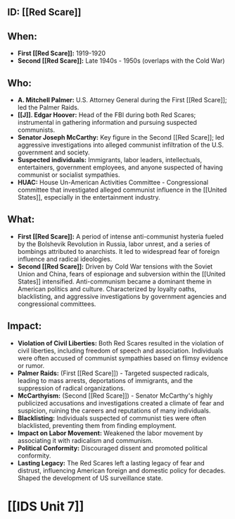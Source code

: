 ## ID: [[Red Scare]]

## When:
* **First [[Red Scare]]:** 1919-1920
* **Second [[Red Scare]]:** Late 1940s - 1950s (overlaps with the Cold War)

## Who:
* **A. Mitchell Palmer:** U.S. Attorney General during the First [[Red Scare]]; led the Palmer Raids.
* **[[J]]. Edgar Hoover:** Head of the FBI during both Red Scares; instrumental in gathering information and pursuing suspected communists.
* **Senator Joseph McCarthy:** Key figure in the Second [[Red Scare]]; led aggressive investigations into alleged communist infiltration of the U.S. government and society.
* **Suspected individuals:** Immigrants, labor leaders, intellectuals, entertainers, government employees, and anyone suspected of having communist or socialist sympathies.
* **HUAC:** House Un-American Activities Committee - Congressional committee that investigated alleged communist influence in the [[United States]], especially in the entertainment industry.

## What:
* **First [[Red Scare]]:**  A period of intense anti-communist hysteria fueled by the Bolshevik Revolution in Russia, labor unrest, and a series of bombings attributed to anarchists. It led to widespread fear of foreign influence and radical ideologies.
* **Second [[Red Scare]]:**  Driven by Cold War tensions with the Soviet Union and China, fears of espionage and subversion within the [[United States]] intensified. Anti-communism became a dominant theme in American politics and culture.  Characterized by loyalty oaths, blacklisting, and aggressive investigations by government agencies and congressional committees.

## Impact:
* **Violation of Civil Liberties:**  Both Red Scares resulted in the violation of civil liberties, including freedom of speech and association.  Individuals were often accused of communist sympathies based on flimsy evidence or rumor.
* **Palmer Raids:** (First [[Red Scare]]) - Targeted suspected radicals, leading to mass arrests, deportations of immigrants, and the suppression of radical organizations.
* **McCarthyism:** (Second [[Red Scare]]) - Senator McCarthy's highly publicized accusations and investigations created a climate of fear and suspicion, ruining the careers and reputations of many individuals.
* **Blacklisting:**  Individuals suspected of communist ties were often blacklisted, preventing them from finding employment.
* **Impact on Labor Movement:**  Weakened the labor movement by associating it with radicalism and communism.
* **Political Conformity:** Discouraged dissent and promoted political conformity.
* **Lasting Legacy:** The Red Scares left a lasting legacy of fear and distrust, influencing American foreign and domestic policy for decades. Shaped the development of US surveillance state.

# [[IDS Unit 7]]